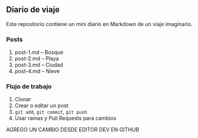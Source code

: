 ## **Diario de viaje**

Este repositorio contiene un mini diario en Markdown de un viaje imaginario.

### Posts
1. post-1.md – Bosque
2. post-2.md – Playa
3. post-3.md – Ciudad
4. post-4.md – Nieve

### Flujo de trabajo
1. Clonar
2. Crear o editar un post
3. `git add`, `git commit`, `git push`
4. Usar ramas y Pull Requests para cambios


AGREGO UN CAMBIO DESDE EDITOR DEV EN GITHUB
